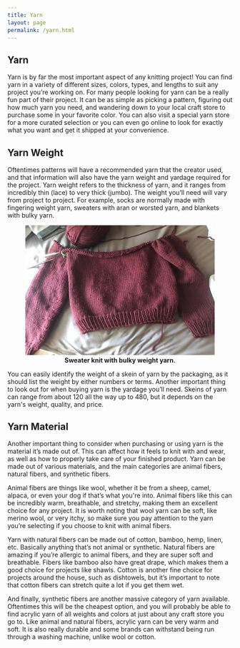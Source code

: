 ```yaml
---
title: Yarn
layout: page
permalink: /yarn.html
---
```


## Yarn
Yarn is by far the most important aspect of any knitting project! You can find yarn in a variety of different sizes, colors, types, and lengths to suit any project you’re working on. For many people looking for yarn can be a really fun part of their project. It can be as simple as picking a pattern, figuring out how much yarn you need, and wandering down to your local craft store to purchase some in your favorite color. You can also visit a special yarn store for a more curated selection or you can even go online to look for exactly what you want and get it shipped at your convenience. 

## Yarn Weight
Oftentimes patterns will have a recommended yarn that the creator used, and that information will also have the yarn weight and yardage required for the project. Yarn weight refers to the thickness of yarn, and it ranges from incredibly thin (lace) to very thick (jumbo). The weight you’ll need will vary from project to project. For example, socks are normally made with fingering weight yarn, sweaters with aran or worsted yarn, and blankets with bulky yarn. 

<figure>
<img src="assets/img/holiday_sweater.jpg" alt="holiday_sweater" style="width:25">
<figcaption align = "center"><b>Sweater knit with bulky weight yarn.</b></figcaption>
</figure>

You can easily identify the weight of a skein of yarn by the packaging, as it should list the weight by either numbers or terms. Another important thing to look out for when buying yarn is the yardage you’ll need. Skeins of yarn can range from about 120 all the way up to 480, but it depends on the yarn's weight, quality, and price. 

## Yarn Material
Another important thing to consider when purchasing or using yarn is the material it’s made out of. This can affect how it feels to knit with and wear, as well as how to properly take care of your finished product. Yarn can be made out of various materials, and the main categories are animal fibers, natural fibers, and synthetic fibers. 

Animal fibers are things like wool, whether it be from a sheep, camel, alpaca, or even your dog if that’s what you're into. Animal fibers like this can be incredibly warm, breathable, and stretchy, making them an excellent choice for any project. It is worth noting that wool yarn can be soft, like merino wool, or very itchy, so make sure you pay attention to the yarn you’re selecting if you choose to knit with animal fibers. 

Yarn with natural fibers can be made out of cotton, bamboo, hemp, linen, etc. Basically anything that’s not animal or synthetic. Natural fibers are amazing if you’re allergic to animal fibers, and they are super soft and breathable. Fibers like bamboo also have great drape, which makes them a good choice for projects like shawls. Cotton is another fine choice for projects around the house, such as dishtowels, but it’s important to note that cotton fibers can stretch quite a lot if you get them wet. 

And finally, synthetic fibers are another massive category of yarn available. Oftentimes this will be the cheapest option, and you will probably be able to find acrylic yarn of all weights and colors at just about any craft store you go to. Like animal and natural fibers, acrylic yarn can be very warm and soft. It is also really durable and some brands can withstand being run through a washing machine, unlike wool or cotton. 
